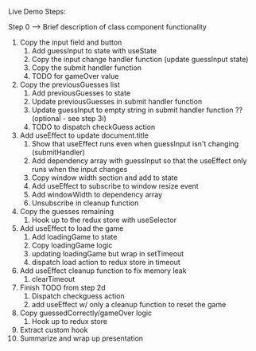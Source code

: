 Live Demo Steps:

Step 0 --> Brief description of class component functionality

1) Copy the input field and button
   1. Add guessInput to state with useState
   2. Copy the input change handler function (update guessInput state)
   3. Copy the submit handler function
   4. TODO for gameOver value
2) Copy the previousGuesses list
   1. Add previousGuesses to state
   2. Update previousGuesses in submit handler function
   3. Update guessInput to empty string in submit handler function ?? (optional - see step 3i)
   4. TODO to dispatch checkGuess action
3) Add useEffect to update document.title
   1. Show that useEffect runs even when guessInput isn't changing (submitHandler)
   2. Add dependency array with guessInput so that the useEffect only runs when the input changes
   3. Copy window width section and add to state
   4. Add useEffect to subscribe to window resize event
   5. Add windowWidth to dependency array 
   6. Unsubscribe in cleanup function
4) Copy the guesses remaining
   1. Hook up to the redux store with useSelector
5) Add useEffect to load the game
   1. Add loadingGame to state
   2. Copy loadingGame logic
   3. updating loadingGame but wrap in setTimeout
   4. dispatch load action to redux store in timeout
6) Add useEffect cleanup function to fix memory leak
   1. clearTimeout
7) Finish TODO from step 2d
   1. Dispatch checkguess action
   2. add useEffect w/ only a cleanup function to reset the game
8) Copy guessedCorrectly/gameOver logic
   1. Hook up to redux store
9) Extract custom hook
10) Summarize and wrap up presentation